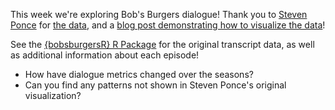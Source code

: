 This week we're exploring Bob's Burgers dialogue! Thank you to [Steven Ponce](https://github.com/poncest) for [the data](https://github.com/poncest/bobsburgersR), and a [blog post demonstrating how to visualize the data](https://stevenponce.netlify.app/projects/standalone_visualizations/sa_2024-11-11.html)!

See the [{bobsburgersR} R Package](https://github.com/poncest/bobsburgersR) for the original transcript data, as well as additional information about each episode!

- How have dialogue metrics changed over the seasons?
- Can you find any patterns not shown in Steven Ponce's original visualization?